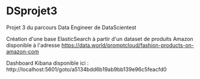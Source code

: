 # DSprojet3
Projet 3 du parcours Data Engineer de DataScientest

Création d'une base ElasticSearch à partir d'un dataset de produits Amazon disponible à l'adresse https://data.world/promptcloud/fashion-products-on-amazon-com

Dashboard Kibana disponible ici : http://localhost:5601/goto/a5134bdd6b19ab9bb139e96c5feacfd0
